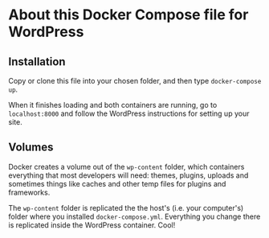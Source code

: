 # About this Docker Compose file for WordPress

## Installation

Copy or clone this file into your chosen folder, and then type `docker-compose up`.

When it finishes loading and both containers are running, go to `localhost:8000` and follow the WordPress instructions for setting up your site.

## Volumes

Docker creates a volume out of the `wp-content` folder, which containers everything that most developers will need: themes, plugins, uploads and sometimes things like caches and other temp files for plugins and frameworks.

The `wp-content` folder is replicated the the host's (i.e. your computer's) folder where you installed `docker-compose.yml`. Everything you change there is replicated inside the WordPress container. Cool! 
